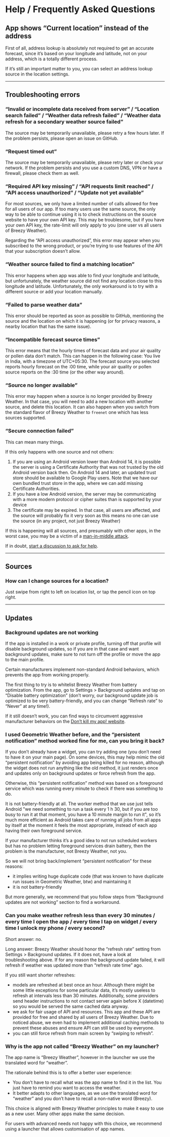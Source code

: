 # Help / Frequently Asked Questions

## App shows “Current location” instead of the address

First of all, address lookup is absolutely not required to get an accurate forecast, since it’s based on your longitude and latitude, not on your address, which is a totally different process.

If it’s still an important matter to you, you can select an address lookup source in the location settings.

___

## Troubleshooting errors

### “Invalid or incomplete data received from server” / “Location search failed” / “Weather data refresh failed” / “Weather data refresh for a secondary weather source failed”

The source may be temporarily unavailable, please retry a few hours later. If the problem persists, please open an issue on GitHub.


### “Request timed out”

The source may be temporarily unavailable, please retry later or check your network. If the problem persists and you use a custom DNS, VPN or have a firewall, please check them as well.


### “Required API key missing” / “API requests limit reached” / “API access unauthorized” / “Update not yet available”

For most sources, we only have a limited number of calls allowed for free for all users of our app. If too many users use the same source, the only way to be able to continue using it is to check instructions on the source website to have your own API key. This may be troublesome, but if you have your own API key, the rate-limit will only apply to you (one user vs all users of Breezy Weather).

Regarding the “API access unauthorized”, this error may appear when you subscribed to the wrong product, or you’re trying to use features of the API that your subscription doesn’t allow.


### “Weather source failed to find a matching location”

This error happens when app was able to find your longitude and latitude, but unfortunately, the weather source did not find any location close to this longitude and latitude. Unfortunately, the only workaround is to try with a different source or add your location manually.


### “Failed to parse weather data”

This error should be reported as soon as possible to GitHub, mentioning the source and the location on which it is happening (or for privacy reasons, a nearby location that has the same issue).


### “Incompatible forecast source times”

This error means that the hourly times of forecast data and your air quality or pollen data don’t match.
This can happen in the following case:
You live in India, with a timezone of UTC+05:30.
The forecast source you selected reports hourly forecast on the :00 time, while your air quality or pollen source reports on the :30 time (or the other way around).


### “Source no longer available”

This error may happen when a source is no longer provided by Breezy Weather. In that case, you will need to add a new location with another source, and delete this location. It can also happen when you switch from the standard flavor of Breezy Weather to `freenet` one which has less sources supported.


### “Secure connection failed”

This can mean many things.

If this only happens with one source and not others:
1) If you are using an Android version lower than Android 14, it is possible the server is using a Certificate Authority that was not trusted by the old Android version back then. On Android 14 and later, an updated trust store should be available to Google Play users. Note that we have our own bundled trust store in the app, where we can add missing Certificate Authorities.
2) If you have a low Android version, the server may be communicating with a more modern protocol or cipher suites than is supported by your device
3) The certificate may be expired. In that case, all users are affected, and the source will probably fix it very soon as this means no one can use the source (in any project, not just Breezy Weather)

If this is happening will all sources, and presumably with other apps, in the worst case, you may be a victim of a [man-in-middle attack](https://en.wikipedia.org/wiki/Man-in-the-middle_attack).

If in doubt, [start a discussion to ask for help](https://github.com/breezy-weather/breezy-weather/discussions/new?category=general).

___

## Sources

### How can I change sources for a location?

Just swipe from right to left on location list, or tap the pencil icon on top right.

___

## Updates

### Background updates are not working

If the app is installed in a work or private profile, turning off that profile will disable background updates, so if you are in that case and want background updates, make sure to not turn off the profile or move the app to the main profile.

Certain manufacturers implement non-standard Android behaviors, which prevents the app from working properly.

The first thing to try is to whitelist Breezy Weather from battery optimization. From the app, go to Settings > Background updates and tap on “Disable battery optimization” (don’t worry, our background update job is optimized to be very battery-friendly, and you can change “Refresh rate” to “Never” at any time!).

If it still doesn’t work, you can find ways to circumvent aggressive manufacturer behaviors on the [Don’t kill my app! website](https://dontkillmyapp.com/).


### I used Geometric Weather before, and the “persistent notification” method worked fine for me, can you bring it back?

If you don’t already have a widget, you can try adding one (you don’t need to have it on your main page). On some devices, this may help mimic the old “persistent notification” by avoiding app being killed for no reason, although the widget does not run anything like the old method, it just renders once and updates only on background updates or force refresh from the app.

Otherwise, this “persistent notification” method was based on a foreground service which was running every minute to check if there was something to do.

It is not battery-friendly at all. The worker method that we use just tells Android "we need something to run a task every 1 h 30, but if you are too busy to run it at that moment, you have a 10 minute margin to run it", so it’s much more efficient as Android takes care of running all jobs from all apps by itself at the moment it feels the most appropriate, instead of each app having their own foreground service.

If your manufacturer thinks it’s a good idea to not run scheduled workers but has no problem letting foreground services drain battery, then the problem is the manufacturer, not Breezy Weather, not you.

So we will not bring back/implement “persistent notification” for these reasons:
- it implies writing huge duplicate code (that was known to have duplicate run issues in Geometric Weather, btw) and maintaining it
- it is not battery-friendly

But more generally, we recommend that you follow steps from “Background updates are not working” section to find a workaround.


### Can you make weather refresh less than every 30 minutes / every time I open the app / every time I tap on widget / every time I unlock my phone / every second?

Short answer: no.

Long answer:
Breezy Weather should honor the “refresh rate” setting from Settings > Background updates. If it does not, have a look at troubleshooting above.
If for any reason the background update failed, it will refresh if weather was updated more than “refresh rate time” ago.

If you still want shorter refreshes:
- models are refreshed at best once an hour. Although there might be some little exceptions for some particular data, it’s mostly useless to refresh at intervals less than 30 minutes. Additionally, some providers send header instructions to not contact server again before X (datetime) so you would be served the same cached data anyway.
- we ask for fair usage of API and resources. This app and these API are provided for free and shared by all users of Breezy Weather. Due to noticed abuse, we even had to implement additional caching methods to prevent these abuses and ensure API can still be used by everyone.
- you can still force refresh from main screen by “swiping to refresh”.


### Why is the app not called “Breezy Weather” on my launcher?

The app name is “Breezy Weather”, however in the launcher we use the translated word for “weather”.

The rationale behind this is to offer a better user experience:
- You don’t have to recall what was the app name to find it in the list. You just have to remind you want to access the weather.
- It better adapts to other languages, as we use the translated word for “weather” and you don’t have to recall a non-native word (Breezy).

This choice is aligned with Breezy Weather principles to make it easy to use as a new user. Many other apps make the same decision.

For users with advanced needs not happy with this choice, we recommend using a launcher that allows customisation of app names.

